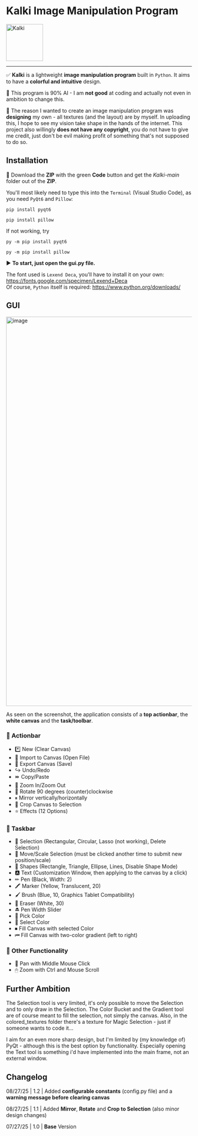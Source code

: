 # Kalki Image Manipulation Program
<img width="100" height="100" alt="Kalki" src="https://github.com/user-attachments/assets/25a8c636-5a0c-4252-bb35-bf082ec20eeb" />

---
✅ **Kalki** is a lightweight **image manipulation program** built in `Python`. It aims to have a **colorful and intuitive** design.

🤖 This program is 90% AI - I am **not good** at coding and actually not even in ambition to change this.

🎈 The reason I wanted to create an image manipulation program was **designing** my own - all textures (and the layout) are by myself. In uploading this, I hope to see my vision take shape in the hands of the internet. This project also willingly **does not have any copyright**, you do not have to give me credit, just don't be evil making profit of something that's not supposed to do so.

## Installation
🔽 Download the **ZIP** with the green **Code** button and get the *Kalki-main* folder out of the **ZIP**.

You'll most likely need to type this into the `Terminal` (Visual Studio Code), as you need `PyQt6` and `Pillow`:

    pip install pyqt6

    pip install pillow

If not working, try

    py -m pip install pyqt6

    py -m pip install pillow

▶ **To start, just open the gui.py file.**

The font used is `Lexend Deca`, you'll have to install it on your own: https://fonts.google.com/specimen/Lexend+Deca  
Of course, `Python` itself is required: https://www.python.org/downloads/

## GUI
<img width="1000" height="1055" alt="image" src="https://github.com/user-attachments/assets/385a776b-975b-462b-8845-b42aac07e6bf" />

As seen on the screenshot, the application consists of a **top actionbar**, the **white canvas** and the **task/toolbar**.

### 🦺 Actionbar
- *️⃣ New (Clear Canvas)
- 🔽 Import to Canvas (Open File)
- 🔼 Export Canvas (Save)
- ↪ Undo/Redo
- ⏩ Copy/Paste
- 🌌 Zoom In/Zoom Out
- 🔄 Rotate 90 degrees (counter)clockwise
- ⏸ Mirror vertically/horizontally
- 💠 Crop Canvas to Selection
- ⭐ Effects (12 Options)

### 🥏 Taskbar
- 🧭 Selection (Rectangular, Circular, Lasso (not working), Delete Selection)
- 🔆 Move/Scale Selection (must be clicked another time to submit new position/scale)
- 🔶 Shapes (Rectangle, Triangle, Ellipse, Lines, Disable Shape Mode)
- 🅰 Text (Customization Window, then applying to the canvas by a click)
- ✏ Pen (Black, Width: 2)
- 🖍 Marker (Yellow, Translucent, 20)
- 🖌 Brush (Blue, 10, Graphics Tablet Compatibility)
- 🧹 Eraser (White, 30)
- ⏏ Pen Width Slider
- 🔬 Pick Color
- 🎨 Select Color
- ⏹ Fill Canvas with selected Color
- ⏮ Fill Canvas with two-color gradient (left to right)

### 🎀 Other Functionality
- 🏓 Pan with Middle Mouse Click
- 🖱 Zoom with Ctrl and Mouse Scroll

## Further Ambition
The Selection tool is very limited, it's only possible to move the Selection and to only draw in the Selection. The Color Bucket and the Gradient tool are of course meant to fill the selection, not simply the canvas. Also, in the colored_textures folder there's a texture for Magic Selection - just if someone wants to code it...  

I aim for an even more sharp design, but I'm limited by (my knowledge of) PyQt - although this is the best option by functionality. Especially opening the Text tool is something i'd have implemented into the main frame, not an external window.

## Changelog
08/27/25 | 1.2 | Added **configurable constants** (config.py file) and a **warning message before clearing canvas**

08/27/25 | 1.1 | Added **Mirror**, **Rotate** and **Crop to Selection** (also minor design changes)

07/27/25 | 1.0 | **Base** Version



